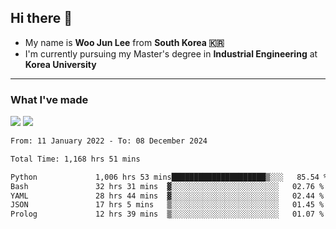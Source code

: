 ## Hi there 👋

- My name is **Woo Jun Lee** from **South Korea 🇰🇷**
- I'm currently pursuing my Master's degree in **Industrial Engineering** at **Korea University**

---

### What I've made

<a href="https://share.streamlit.io/tomtom1103/kuiai_hackathon_2022/main/JL_app.py"><img src="https://img.shields.io/badge/Journey Lee-161B22?style=for-the-badge&logo=streamlit&logoColor=FF4B4B"/></a> <a href="https://jeon-100.github.io/Dangzang/"><img src="https://img.shields.io/badge/당신을 위한 장학금, 당장!-161B22?style=for-the-badge&logo=react&logoColor=#61DAFB"/></a>

<!--START_SECTION:waka-->

```txt
From: 11 January 2022 - To: 08 December 2024

Total Time: 1,168 hrs 51 mins

Python             1,006 hrs 53 mins█████████████████████▒░░░   85.54 %
Bash               32 hrs 31 mins  ▓░░░░░░░░░░░░░░░░░░░░░░░░   02.76 %
YAML               28 hrs 44 mins  ▓░░░░░░░░░░░░░░░░░░░░░░░░   02.44 %
JSON               17 hrs 5 mins   ▒░░░░░░░░░░░░░░░░░░░░░░░░   01.45 %
Prolog             12 hrs 39 mins  ▒░░░░░░░░░░░░░░░░░░░░░░░░   01.07 %
```

<!--END_SECTION:waka-->
